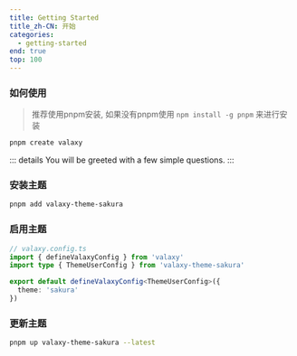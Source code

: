 ```yaml
---
title: Getting Started
title_zh-CN: 开始
categories:
  - getting-started
end: true
top: 100
---
```


### 如何使用

> 推荐使用pnpm安装, 如果没有pnpm使用 `npm install -g pnpm` 来进行安装

```bash [pnpm]
pnpm create valaxy
```

::: details You will be greeted with a few simple questions.
<CreateValaxyTooltip />
:::

### 安装主题

~~~bash
pnpm add valaxy-theme-sakura
~~~

### 启用主题
~~~ts
// valaxy.config.ts
import { defineValaxyConfig } from 'valaxy'
import type { ThemeUserConfig } from 'valaxy-theme-sakura'

export default defineValaxyConfig<ThemeUserConfig>({
  theme: 'sakura'
})
~~~

### 更新主题
~~~bash
pnpm up valaxy-theme-sakura --latest
~~~

